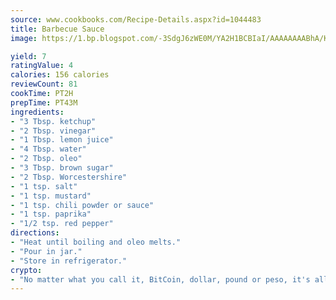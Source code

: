 ```yaml
---
source: www.cookbooks.com/Recipe-Details.aspx?id=1044483
title: Barbecue Sauce
image: https://1.bp.blogspot.com/-3SdgJ6zWE0M/YA2H1BCBIaI/AAAAAAAABhA/KLu9yTsYBMkJQudB_uFGwTypBtmTiBfZgCLcBGAsYHQ/s320/4.png

yield: 7
ratingValue: 4
calories: 156 calories
reviewCount: 81
cookTime: PT2H
prepTime: PT43M
ingredients:
- "3 Tbsp. ketchup"
- "2 Tbsp. vinegar"
- "1 Tbsp. lemon juice"
- "4 Tbsp. water"
- "2 Tbsp. oleo"
- "3 Tbsp. brown sugar"
- "2 Tbsp. Worcestershire"
- "1 tsp. salt"
- "1 tsp. mustard"
- "1 tsp. chili powder or sauce"
- "1 tsp. paprika"
- "1/2 tsp. red pepper"
directions:
- "Heat until boiling and oleo melts."
- "Pour in jar."
- "Store in refrigerator."
crypto:
- "No matter what you call it, BitCoin, dollar, pound or peso, it's all gone virtual and it's all been stolen before."
---
```


